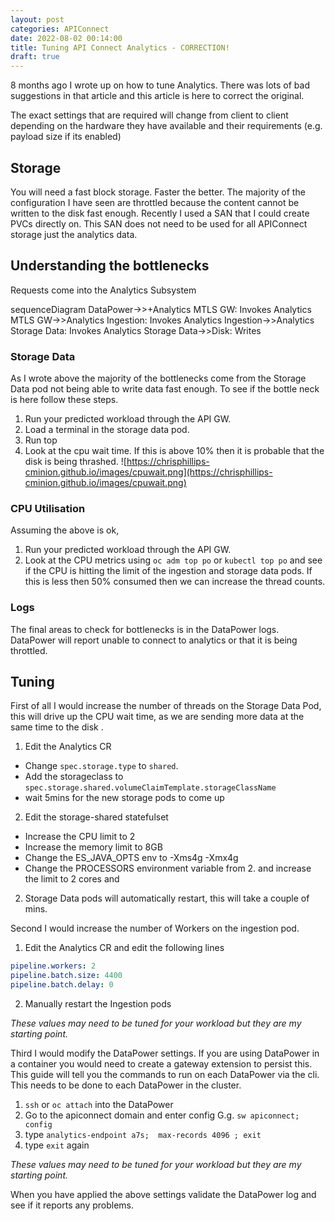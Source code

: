 ```yaml
---
layout: post
categories: APIConnect
date: 2022-08-02 00:14:00
title: Tuning API Connect Analytics - CORRECTION!
draft: true
---
```


8 months ago I wrote up on how to tune Analytics. There was lots of bad suggestions in that article and this article is here to correct the original.

<!--more-->

The exact settings that are required will change from client to client depending on the hardware they have available and their requirements (e.g. payload size if its enabled)

## Storage
You will need a fast block storage. Faster the better. The majority of the configuration I have seen are throttled because the content cannot be written to the disk fast enough. Recently I used a SAN that I could create PVCs directly on. This SAN does not need to be used for all APIConnect storage just the analytics data.

## Understanding the bottlenecks

Requests come into the Analytics Subsystem

<div class="mermaid">
sequenceDiagram
    DataPower->>+Analytics MTLS GW: Invokes
    Analytics MTLS GW->>Analytics Ingestion: Invokes
    Analytics Ingestion->>Analytics Storage Data: Invokes
    Analytics Storage Data->>Disk: Writes
 </div>


### Storage Data
As I wrote above the majority of the bottlenecks come from the Storage Data pod not being able to write data fast enough. To see if the bottle neck is here follow these steps.
1. Run your predicted workload through the API GW.
2. Load a terminal in the storage data pod.
3. Run top
4. Look at the cpu wait time. If this is above 10% then it is probable that the disk is being thrashed.
![https://chrisphillips-cminion.github.io/images/cpuwait.png](https://chrisphillips-cminion.github.io/images/cpuwait.png)

### CPU Utilisation
Assuming the above is ok,
1. Run your predicted workload through the API GW.
2. Look at the CPU metrics using `oc adm top po` or `kubectl top po` and see if the CPU is hitting the limit of the ingestion and storage data pods. If this is less then 50% consumed then we can increase the thread counts.

### Logs
The final areas to check for bottlenecks is in the DataPower logs. DataPower will report unable to connect to analytics or that it is being throttled.  


## Tuning

First of all I would increase the number of threads on the Storage Data Pod, this will drive up the CPU wait time, as we are sending more data at the same time to the disk .
1. Edit the Analytics CR
* Change `spec.storage.type` to `shared`.
* Add the storageclass to `spec.storage.shared.volumeClaimTemplate.storageClassName`
* wait 5mins for the new storage pods to come up
2. Edit the storage-shared  statefulset  
* Increase the CPU limit to 2
* Increase the memory limit to 8GB
* Change the ES_JAVA_OPTS env to -Xms4g -Xmx4g
* Change the PROCESSORS environment variable from 2. and increase the limit to 2 cores and
2. Storage Data pods will automatically restart, this will take a couple of mins.

Second I would increase the number of Workers on the ingestion pod.
1. Edit the Analytics CR and edit the following lines
```yaml
pipeline.workers: 2
pipeline.batch.size: 4400
pipeline.batch.delay: 0
```
2. Manually restart the Ingestion pods

*These values may need to be tuned for your workload but they are my starting point.*

Third I would modify the DataPower settings. If you are using DataPower in a container you would need to create a gateway extension to persist this. This guide will tell you the commands to run on each DataPower via the cli. This needs to be done to each DataPower in the cluster.
1. `ssh` or `oc attach` into the DataPower
2. Go to the apiconnect domain and enter config G.g. `sw apiconnect; config`
3. type `analytics-endpoint a7s;  max-records 4096 ; exit`
4. type `exit` again

*These values may need to be tuned for your workload but they are my starting point.*

When you have applied the above settings validate the DataPower log and see if it reports any problems.
